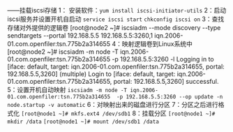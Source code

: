 ——挂载iscsi存储
1： 安装软件：`yum install iscsi-initiator-utils`
2：启动iscsi服务并设置开机自启动
`service iscsi start`
`chkconfig iscsi on`
3：查找存储对外提供的逻辑卷
[root@node2 ~]# iscsiadm --mode discovery --type sendtargets --portal 192.168.5.5
192.168.5.5:3260,1 iqn.2006-01.com.openfiler:tsn.775b2a314655
4：映射逻辑卷到Linux系统中
[root@node2 ~]# iscsiadm -m node -T iqn.2006-01.com.openfiler:tsn.775b2a314655  -p 192.168.5.5:3260 -l
Logging in to [iface: default, target: iqn.2006-01.com.openfiler:tsn.775b2a314655, portal: 192.168.5.5,3260] (multiple)
Login to [iface: default, target: iqn.2006-01.com.openfiler:tsn.775b2a314655, portal: 192.168.5.5,3260] successful.
5：设置开机自动映射
`iscsiadm -m node -T iqn.2006-01.com.openfiler:tsn.775b2a314655  -p 192.168.5.5:3260 --op update -n node.startup -v automatic`
6：对映射出来的磁盘进行分区
7：分区之后进行格式化
`[root@node1 ~]# mkfs.ext4 /dev/sdb1`
8：挂载分区
`[root@node1 ~]# mkdir /data`
`[root@node1 ~]# mount /dev/sdb1 /data`

